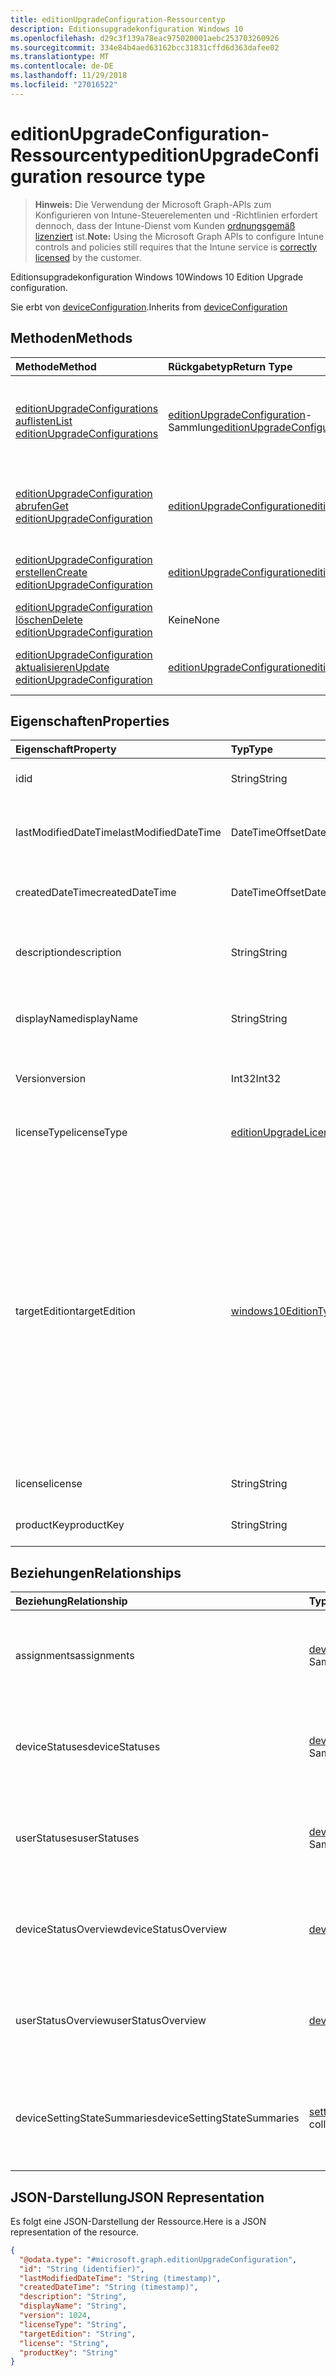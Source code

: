```yaml
---
title: editionUpgradeConfiguration-Ressourcentyp
description: Editionsupgradekonfiguration Windows 10
ms.openlocfilehash: d29c3f139a78eac975020001aebc253703260926
ms.sourcegitcommit: 334e84b4aed63162bcc31831cffd6d363dafee02
ms.translationtype: MT
ms.contentlocale: de-DE
ms.lasthandoff: 11/29/2018
ms.locfileid: "27016522"
---
```

# <a name="editionupgradeconfiguration-resource-type"></a><span data-ttu-id="2a95a-103">editionUpgradeConfiguration-Ressourcentyp</span><span class="sxs-lookup"><span data-stu-id="2a95a-103">editionUpgradeConfiguration resource type</span></span>

> <span data-ttu-id="2a95a-104">**Hinweis:** Die Verwendung der Microsoft Graph-APIs zum Konfigurieren von Intune-Steuerelementen und -Richtlinien erfordert dennoch, dass der Intune-Dienst vom Kunden [ordnungsgemäß lizenziert](https://go.microsoft.com/fwlink/?linkid=839381) ist.</span><span class="sxs-lookup"><span data-stu-id="2a95a-104">**Note:** Using the Microsoft Graph APIs to configure Intune controls and policies still requires that the Intune service is [correctly licensed](https://go.microsoft.com/fwlink/?linkid=839381) by the customer.</span></span>

<span data-ttu-id="2a95a-105">Editionsupgradekonfiguration Windows 10</span><span class="sxs-lookup"><span data-stu-id="2a95a-105">Windows 10 Edition Upgrade configuration.</span></span>

<span data-ttu-id="2a95a-106">Sie erbt von [deviceConfiguration](../resources/intune-deviceconfig-deviceconfiguration.md).</span><span class="sxs-lookup"><span data-stu-id="2a95a-106">Inherits from [deviceConfiguration](../resources/intune-deviceconfig-deviceconfiguration.md)</span></span>

## <a name="methods"></a><span data-ttu-id="2a95a-107">Methoden</span><span class="sxs-lookup"><span data-stu-id="2a95a-107">Methods</span></span>
|<span data-ttu-id="2a95a-108">Methode</span><span class="sxs-lookup"><span data-stu-id="2a95a-108">Method</span></span>|<span data-ttu-id="2a95a-109">Rückgabetyp</span><span class="sxs-lookup"><span data-stu-id="2a95a-109">Return Type</span></span>|<span data-ttu-id="2a95a-110">Beschreibung</span><span class="sxs-lookup"><span data-stu-id="2a95a-110">Description</span></span>|
|:---|:---|:---|
|[<span data-ttu-id="2a95a-111">editionUpgradeConfigurations auflisten</span><span class="sxs-lookup"><span data-stu-id="2a95a-111">List editionUpgradeConfigurations</span></span>](../api/intune-deviceconfig-editionupgradeconfiguration-list.md)|<span data-ttu-id="2a95a-112">[editionUpgradeConfiguration](../resources/intune-deviceconfig-editionupgradeconfiguration.md)-Sammlung</span><span class="sxs-lookup"><span data-stu-id="2a95a-112">[editionUpgradeConfiguration](../resources/intune-deviceconfig-editionupgradeconfiguration.md) collection</span></span>|<span data-ttu-id="2a95a-113">Auflisten von Eigenschaften und Beziehungen der [editionUpgradeConfiguration](../resources/intune-deviceconfig-editionupgradeconfiguration.md)-Objekte.</span><span class="sxs-lookup"><span data-stu-id="2a95a-113">List properties and relationships of the [editionUpgradeConfiguration](../resources/intune-deviceconfig-editionupgradeconfiguration.md) objects.</span></span>|
|[<span data-ttu-id="2a95a-114">editionUpgradeConfiguration abrufen</span><span class="sxs-lookup"><span data-stu-id="2a95a-114">Get editionUpgradeConfiguration</span></span>](../api/intune-deviceconfig-editionupgradeconfiguration-get.md)|[<span data-ttu-id="2a95a-115">editionUpgradeConfiguration</span><span class="sxs-lookup"><span data-stu-id="2a95a-115">editionUpgradeConfiguration</span></span>](../resources/intune-deviceconfig-editionupgradeconfiguration.md)|<span data-ttu-id="2a95a-116">Lesen von Eigenschaften und Beziehungen des [editionUpgradeConfiguration](../resources/intune-deviceconfig-editionupgradeconfiguration.md)-Objekts.</span><span class="sxs-lookup"><span data-stu-id="2a95a-116">Read properties and relationships of the [editionUpgradeConfiguration](../resources/intune-deviceconfig-editionupgradeconfiguration.md) object.</span></span>|
|[<span data-ttu-id="2a95a-117">editionUpgradeConfiguration erstellen</span><span class="sxs-lookup"><span data-stu-id="2a95a-117">Create editionUpgradeConfiguration</span></span>](../api/intune-deviceconfig-editionupgradeconfiguration-create.md)|[<span data-ttu-id="2a95a-118">editionUpgradeConfiguration</span><span class="sxs-lookup"><span data-stu-id="2a95a-118">editionUpgradeConfiguration</span></span>](../resources/intune-deviceconfig-editionupgradeconfiguration.md)|<span data-ttu-id="2a95a-119">Erstellen eines neuen [editionUpgradeConfiguration](../resources/intune-deviceconfig-editionupgradeconfiguration.md)-Objekts.</span><span class="sxs-lookup"><span data-stu-id="2a95a-119">Create a new [editionUpgradeConfiguration](../resources/intune-deviceconfig-editionupgradeconfiguration.md) object.</span></span>|
|[<span data-ttu-id="2a95a-120">editionUpgradeConfiguration löschen</span><span class="sxs-lookup"><span data-stu-id="2a95a-120">Delete editionUpgradeConfiguration</span></span>](../api/intune-deviceconfig-editionupgradeconfiguration-delete.md)|<span data-ttu-id="2a95a-121">Keine</span><span class="sxs-lookup"><span data-stu-id="2a95a-121">None</span></span>|<span data-ttu-id="2a95a-122">Löscht eine [editionUpgradeConfiguration](../resources/intune-deviceconfig-editionupgradeconfiguration.md).</span><span class="sxs-lookup"><span data-stu-id="2a95a-122">Deletes a [editionUpgradeConfiguration](../resources/intune-deviceconfig-editionupgradeconfiguration.md).</span></span>|
|[<span data-ttu-id="2a95a-123">editionUpgradeConfiguration aktualisieren</span><span class="sxs-lookup"><span data-stu-id="2a95a-123">Update editionUpgradeConfiguration</span></span>](../api/intune-deviceconfig-editionupgradeconfiguration-update.md)|[<span data-ttu-id="2a95a-124">editionUpgradeConfiguration</span><span class="sxs-lookup"><span data-stu-id="2a95a-124">editionUpgradeConfiguration</span></span>](../resources/intune-deviceconfig-editionupgradeconfiguration.md)|<span data-ttu-id="2a95a-125">Aktualisieren der Eigenschaften eines [editionUpgradeConfiguration](../resources/intune-deviceconfig-editionupgradeconfiguration.md)-Objekts.</span><span class="sxs-lookup"><span data-stu-id="2a95a-125">Update the properties of a [editionUpgradeConfiguration](../resources/intune-deviceconfig-editionupgradeconfiguration.md) object.</span></span>|

## <a name="properties"></a><span data-ttu-id="2a95a-126">Eigenschaften</span><span class="sxs-lookup"><span data-stu-id="2a95a-126">Properties</span></span>
|<span data-ttu-id="2a95a-127">Eigenschaft</span><span class="sxs-lookup"><span data-stu-id="2a95a-127">Property</span></span>|<span data-ttu-id="2a95a-128">Typ</span><span class="sxs-lookup"><span data-stu-id="2a95a-128">Type</span></span>|<span data-ttu-id="2a95a-129">Beschreibung</span><span class="sxs-lookup"><span data-stu-id="2a95a-129">Description</span></span>|
|:---|:---|:---|
|<span data-ttu-id="2a95a-130">id</span><span class="sxs-lookup"><span data-stu-id="2a95a-130">id</span></span>|<span data-ttu-id="2a95a-131">String</span><span class="sxs-lookup"><span data-stu-id="2a95a-131">String</span></span>|<span data-ttu-id="2a95a-132">Schlüssel der Entität</span><span class="sxs-lookup"><span data-stu-id="2a95a-132">Key of the entity.</span></span> <span data-ttu-id="2a95a-133">Geerbt von [deviceConfiguration](../resources/intune-deviceconfig-deviceconfiguration.md).</span><span class="sxs-lookup"><span data-stu-id="2a95a-133">Inherited from [deviceConfiguration](../resources/intune-deviceconfig-deviceconfiguration.md)</span></span>|
|<span data-ttu-id="2a95a-134">lastModifiedDateTime</span><span class="sxs-lookup"><span data-stu-id="2a95a-134">lastModifiedDateTime</span></span>|<span data-ttu-id="2a95a-135">DateTimeOffset</span><span class="sxs-lookup"><span data-stu-id="2a95a-135">DateTimeOffset</span></span>|<span data-ttu-id="2a95a-136">Datum und Uhrzeit der letzten Änderung des Objekts.</span><span class="sxs-lookup"><span data-stu-id="2a95a-136">DateTime the object was last modified.</span></span> <span data-ttu-id="2a95a-137">Geerbt von [deviceConfiguration](../resources/intune-deviceconfig-deviceconfiguration.md).</span><span class="sxs-lookup"><span data-stu-id="2a95a-137">Inherited from [deviceConfiguration](../resources/intune-deviceconfig-deviceconfiguration.md)</span></span>|
|<span data-ttu-id="2a95a-138">createdDateTime</span><span class="sxs-lookup"><span data-stu-id="2a95a-138">createdDateTime</span></span>|<span data-ttu-id="2a95a-139">DateTimeOffset</span><span class="sxs-lookup"><span data-stu-id="2a95a-139">DateTimeOffset</span></span>|<span data-ttu-id="2a95a-140">Datum und Uhrzeit der Erstellung des Objekts.</span><span class="sxs-lookup"><span data-stu-id="2a95a-140">DateTime the object was created.</span></span> <span data-ttu-id="2a95a-141">Geerbt von [deviceConfiguration](../resources/intune-deviceconfig-deviceconfiguration.md).</span><span class="sxs-lookup"><span data-stu-id="2a95a-141">Inherited from [deviceConfiguration](../resources/intune-deviceconfig-deviceconfiguration.md)</span></span>|
|<span data-ttu-id="2a95a-142">description</span><span class="sxs-lookup"><span data-stu-id="2a95a-142">description</span></span>|<span data-ttu-id="2a95a-143">String</span><span class="sxs-lookup"><span data-stu-id="2a95a-143">String</span></span>|<span data-ttu-id="2a95a-144">Beschreibung der Gerätekonfiguration (vom Administrator festgelegt).</span><span class="sxs-lookup"><span data-stu-id="2a95a-144">Admin provided description of the Device Configuration.</span></span> <span data-ttu-id="2a95a-145">Geerbt von [deviceConfiguration](../resources/intune-deviceconfig-deviceconfiguration.md).</span><span class="sxs-lookup"><span data-stu-id="2a95a-145">Inherited from [deviceConfiguration](../resources/intune-deviceconfig-deviceconfiguration.md)</span></span>|
|<span data-ttu-id="2a95a-146">displayName</span><span class="sxs-lookup"><span data-stu-id="2a95a-146">displayName</span></span>|<span data-ttu-id="2a95a-147">String</span><span class="sxs-lookup"><span data-stu-id="2a95a-147">String</span></span>|<span data-ttu-id="2a95a-148">Name der Gerätekonfiguration (vom Administrator festgelegt).</span><span class="sxs-lookup"><span data-stu-id="2a95a-148">Admin provided name of the device configuration.</span></span> <span data-ttu-id="2a95a-149">Geerbt von [deviceConfiguration](../resources/intune-deviceconfig-deviceconfiguration.md).</span><span class="sxs-lookup"><span data-stu-id="2a95a-149">Inherited from [deviceConfiguration](../resources/intune-deviceconfig-deviceconfiguration.md)</span></span>|
|<span data-ttu-id="2a95a-150">Version</span><span class="sxs-lookup"><span data-stu-id="2a95a-150">version</span></span>|<span data-ttu-id="2a95a-151">Int32</span><span class="sxs-lookup"><span data-stu-id="2a95a-151">Int32</span></span>|<span data-ttu-id="2a95a-152">Version der Gerätekonfiguration.</span><span class="sxs-lookup"><span data-stu-id="2a95a-152">Version of the device configuration.</span></span> <span data-ttu-id="2a95a-153">Geerbt von [deviceConfiguration](../resources/intune-deviceconfig-deviceconfiguration.md).</span><span class="sxs-lookup"><span data-stu-id="2a95a-153">Inherited from [deviceConfiguration](../resources/intune-deviceconfig-deviceconfiguration.md)</span></span>|
|<span data-ttu-id="2a95a-154">licenseType</span><span class="sxs-lookup"><span data-stu-id="2a95a-154">licenseType</span></span>|[<span data-ttu-id="2a95a-155">editionUpgradeLicenseType</span><span class="sxs-lookup"><span data-stu-id="2a95a-155">editionUpgradeLicenseType</span></span>](../resources/intune-deviceconfig-editionupgradelicensetype.md)|<span data-ttu-id="2a95a-156">Typ der Edition Upgrade-Lizenz.</span><span class="sxs-lookup"><span data-stu-id="2a95a-156">Edition Upgrade License Type.</span></span> <span data-ttu-id="2a95a-157">Mögliche Werte sind: `productKey` und `licenseFile`.</span><span class="sxs-lookup"><span data-stu-id="2a95a-157">Possible values are: `productKey`, `licenseFile`.</span></span>|
|<span data-ttu-id="2a95a-158">targetEdition</span><span class="sxs-lookup"><span data-stu-id="2a95a-158">targetEdition</span></span>|[<span data-ttu-id="2a95a-159">windows10EditionType</span><span class="sxs-lookup"><span data-stu-id="2a95a-159">windows10EditionType</span></span>](../resources/intune-deviceconfig-windows10editiontype.md)|<span data-ttu-id="2a95a-160">Zieledition von Edition Upgrade.</span><span class="sxs-lookup"><span data-stu-id="2a95a-160">Edition Upgrade Target Edition.</span></span> <span data-ttu-id="2a95a-161">Mögliche Werte sind: `windows10Enterprise`, `windows10EnterpriseN`, `windows10Education`, `windows10EducationN`, `windows10MobileEnterprise`, `windows10HolographicEnterprise`, `windows10Professional`, `windows10ProfessionalN`, `windows10ProfessionalEducation`, `windows10ProfessionalEducationN`, `windows10ProfessionalWorkstation` und `windows10ProfessionalWorkstationN`.</span><span class="sxs-lookup"><span data-stu-id="2a95a-161">Possible values are: `windows10Enterprise`, `windows10EnterpriseN`, `windows10Education`, `windows10EducationN`, `windows10MobileEnterprise`, `windows10HolographicEnterprise`, `windows10Professional`, `windows10ProfessionalN`, `windows10ProfessionalEducation`, `windows10ProfessionalEducationN`, `windows10ProfessionalWorkstation`, `windows10ProfessionalWorkstationN`.</span></span>|
|<span data-ttu-id="2a95a-162">license</span><span class="sxs-lookup"><span data-stu-id="2a95a-162">license</span></span>|<span data-ttu-id="2a95a-163">String</span><span class="sxs-lookup"><span data-stu-id="2a95a-163">String</span></span>|<span data-ttu-id="2a95a-164">Inhalt der Edition Upgrade-Lizenzdatei</span><span class="sxs-lookup"><span data-stu-id="2a95a-164">Edition Upgrade License File Content.</span></span>|
|<span data-ttu-id="2a95a-165">productKey</span><span class="sxs-lookup"><span data-stu-id="2a95a-165">productKey</span></span>|<span data-ttu-id="2a95a-166">String</span><span class="sxs-lookup"><span data-stu-id="2a95a-166">String</span></span>|<span data-ttu-id="2a95a-167">Produktschlüssel des Editionsupgrades.</span><span class="sxs-lookup"><span data-stu-id="2a95a-167">Edition Upgrade Product Key.</span></span>|

## <a name="relationships"></a><span data-ttu-id="2a95a-168">Beziehungen</span><span class="sxs-lookup"><span data-stu-id="2a95a-168">Relationships</span></span>
|<span data-ttu-id="2a95a-169">Beziehung</span><span class="sxs-lookup"><span data-stu-id="2a95a-169">Relationship</span></span>|<span data-ttu-id="2a95a-170">Typ</span><span class="sxs-lookup"><span data-stu-id="2a95a-170">Type</span></span>|<span data-ttu-id="2a95a-171">Beschreibung</span><span class="sxs-lookup"><span data-stu-id="2a95a-171">Description</span></span>|
|:---|:---|:---|
|<span data-ttu-id="2a95a-172">assignments</span><span class="sxs-lookup"><span data-stu-id="2a95a-172">assignments</span></span>|<span data-ttu-id="2a95a-173">[deviceConfigurationAssignment](../resources/intune-deviceconfig-deviceconfigurationassignment.md)-Sammlung</span><span class="sxs-lookup"><span data-stu-id="2a95a-173">[deviceConfigurationAssignment](../resources/intune-deviceconfig-deviceconfigurationassignment.md) collection</span></span>|<span data-ttu-id="2a95a-174">Liste der Zuweisungen für das Gerätekonfigurationsprofil.</span><span class="sxs-lookup"><span data-stu-id="2a95a-174">The list of assignments for the device configuration profile.</span></span> <span data-ttu-id="2a95a-175">Geerbt von [deviceConfiguration](../resources/intune-deviceconfig-deviceconfiguration.md).</span><span class="sxs-lookup"><span data-stu-id="2a95a-175">Inherited from [deviceConfiguration](../resources/intune-deviceconfig-deviceconfiguration.md)</span></span>|
|<span data-ttu-id="2a95a-176">deviceStatuses</span><span class="sxs-lookup"><span data-stu-id="2a95a-176">deviceStatuses</span></span>|<span data-ttu-id="2a95a-177">[deviceConfigurationDeviceStatus](../resources/intune-deviceconfig-deviceconfigurationdevicestatus.md)-Sammlung</span><span class="sxs-lookup"><span data-stu-id="2a95a-177">[deviceConfigurationDeviceStatus](../resources/intune-deviceconfig-deviceconfigurationdevicestatus.md) collection</span></span>|<span data-ttu-id="2a95a-178">Installationsstatus der Gerätekonfiguration nach Gerät.</span><span class="sxs-lookup"><span data-stu-id="2a95a-178">Device configuration installation status by device.</span></span> <span data-ttu-id="2a95a-179">Geerbt von [deviceConfiguration](../resources/intune-deviceconfig-deviceconfiguration.md).</span><span class="sxs-lookup"><span data-stu-id="2a95a-179">Inherited from [deviceConfiguration](../resources/intune-deviceconfig-deviceconfiguration.md)</span></span>|
|<span data-ttu-id="2a95a-180">userStatuses</span><span class="sxs-lookup"><span data-stu-id="2a95a-180">userStatuses</span></span>|<span data-ttu-id="2a95a-181">[deviceConfigurationUserStatus](../resources/intune-deviceconfig-deviceconfigurationuserstatus.md)-Sammlung</span><span class="sxs-lookup"><span data-stu-id="2a95a-181">[deviceConfigurationUserStatus](../resources/intune-deviceconfig-deviceconfigurationuserstatus.md) collection</span></span>|<span data-ttu-id="2a95a-182">Gerät Konfiguration Installationsstatus durch Benutzer.</span><span class="sxs-lookup"><span data-stu-id="2a95a-182">Device configuration installation status by user.</span></span> <span data-ttu-id="2a95a-183">Geerbt von [deviceConfiguration](../resources/intune-deviceconfig-deviceconfiguration.md).</span><span class="sxs-lookup"><span data-stu-id="2a95a-183">Inherited from [deviceConfiguration](../resources/intune-deviceconfig-deviceconfiguration.md)</span></span>|
|<span data-ttu-id="2a95a-184">deviceStatusOverview</span><span class="sxs-lookup"><span data-stu-id="2a95a-184">deviceStatusOverview</span></span>|[<span data-ttu-id="2a95a-185">deviceConfigurationDeviceOverview</span><span class="sxs-lookup"><span data-stu-id="2a95a-185">deviceConfigurationDeviceOverview</span></span>](../resources/intune-deviceconfig-deviceconfigurationdeviceoverview.md)|<span data-ttu-id="2a95a-186">Übersicht über den Status der Gerätekonfiguration nach Gerät. Geerbt von [deviceConfiguration](../resources/intune-deviceconfig-deviceconfiguration.md).</span><span class="sxs-lookup"><span data-stu-id="2a95a-186">Device Configuration devices status overview Inherited from [deviceConfiguration](../resources/intune-deviceconfig-deviceconfiguration.md)</span></span>|
|<span data-ttu-id="2a95a-187">userStatusOverview</span><span class="sxs-lookup"><span data-stu-id="2a95a-187">userStatusOverview</span></span>|[<span data-ttu-id="2a95a-188">deviceConfigurationUserOverview</span><span class="sxs-lookup"><span data-stu-id="2a95a-188">deviceConfigurationUserOverview</span></span>](../resources/intune-deviceconfig-deviceconfigurationuseroverview.md)|<span data-ttu-id="2a95a-189">Übersicht über den Status der Gerätekonfiguration nach Benutzer. Geerbt von [deviceConfiguration](../resources/intune-deviceconfig-deviceconfiguration.md).</span><span class="sxs-lookup"><span data-stu-id="2a95a-189">Device Configuration users status overview Inherited from [deviceConfiguration](../resources/intune-deviceconfig-deviceconfiguration.md)</span></span>|
|<span data-ttu-id="2a95a-190">deviceSettingStateSummaries</span><span class="sxs-lookup"><span data-stu-id="2a95a-190">deviceSettingStateSummaries</span></span>|<span data-ttu-id="2a95a-191"> [settingStateDeviceSummary](../resources/intune-deviceconfig-settingstatedevicesummary.md)-Sammlung</span><span class="sxs-lookup"><span data-stu-id="2a95a-191">[settingStateDeviceSummary](../resources/intune-deviceconfig-settingstatedevicesummary.md) collection</span></span>|<span data-ttu-id="2a95a-192">Übersicht über den Einstellungsstatus für die Gerätekonfiguration nach Gerät. Geerbt von [deviceConfiguration](../resources/intune-deviceconfig-deviceconfiguration.md)</span><span class="sxs-lookup"><span data-stu-id="2a95a-192">Device Configuration Setting State Device Summary Inherited from [deviceConfiguration](../resources/intune-deviceconfig-deviceconfiguration.md)</span></span>|

## <a name="json-representation"></a><span data-ttu-id="2a95a-193">JSON-Darstellung</span><span class="sxs-lookup"><span data-stu-id="2a95a-193">JSON Representation</span></span>
<span data-ttu-id="2a95a-194">Es folgt eine JSON-Darstellung der Ressource.</span><span class="sxs-lookup"><span data-stu-id="2a95a-194">Here is a JSON representation of the resource.</span></span>
<!-- {
  "blockType": "resource",
  "keyProperty": "id",
  "@odata.type": "microsoft.graph.editionUpgradeConfiguration"
}
-->
``` json
{
  "@odata.type": "#microsoft.graph.editionUpgradeConfiguration",
  "id": "String (identifier)",
  "lastModifiedDateTime": "String (timestamp)",
  "createdDateTime": "String (timestamp)",
  "description": "String",
  "displayName": "String",
  "version": 1024,
  "licenseType": "String",
  "targetEdition": "String",
  "license": "String",
  "productKey": "String"
}
```



